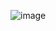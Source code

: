 ![image](https://github.com/HyperbolicStudios/Victoria-Bus-Speed-and-Reliablity-Analysis/assets/36494032/9ece27f8-4b3d-4c6e-870e-ac7e23bd7cde)
